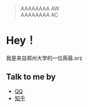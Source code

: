 > AAAAAAAA AW<br>
> AAAAAAAA AC

# Hey！

我是来自郑州大学的一位蒟蒻.orz

## Talk to me by 

* [QQ]( "992717747" )
* [知乎](https://www.zhihu.com/people/guo-yao-89/activities)
